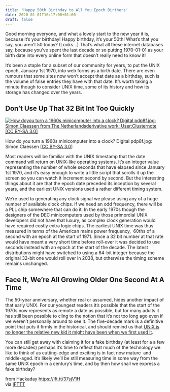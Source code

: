 ```yaml
---
title: 'Happy 50th Birthday to All You Epoch Birthers'
date: 2020-01-01T16:17:00+01:00
draft: false
---
```


Good morning everyone, and what a lovely start to the new year it is, because it’s your birthday! Happy birthday, it’s your 50th! What’s that you say, you aren’t 50 today? (Looks…) That’s what all these internet databases say, because you’ve spent the last decade or so putting 1970-01-01 as your birth date into every online form that doesn’t really need to know it!

It’s been a staple for a subset of our community for years, to put the UNIX epoch, January 1st 1970, into web forms as a birth date. There are even rumours that some sites now won’t accept that date as a birthday, such is the volume of false entries they have with that date. It’s worth taking a minute though to consider UNIX time, some of its history and how its storage has changed over the years.

Don’t Use Up That 32 Bit Int Too Quickly
----------------------------------------

[![How doyou turn a 1960s minicomputer into a clock? Digital pdp8f.jpg: Simon Claessen from The Netherlandsderivative work: User:Clusternote [CC BY-SA 3.0]](https://hackaday.com/wp-content/uploads/2020/01/1280px-Digital_PDP-8F.jpg?w=800)](https://hackaday.com/wp-content/uploads/2020/01/1280px-Digital_PDP-8F.jpg)

How do you turn a 1960s minicomputer into a clock? Digital pdp8f.jpg: Simon Claessen \[[CC BY-SA 3.0](https://commons.wikimedia.org/wiki/File:Digital_PDP-8F.jpg)\]

Most readers will be familiar with the UNIX timestamp that the date command will return on UNIX-like operating systems. It’s an integer value representing the number of whole seconds that have elapsed since January 1st 1970, and it’s easy enough to write a little script that scrolls it up the screen so you can watch it increment second by second. But the interesting things about it are that the epoch date preceded its inception by several years, and the earliest UNIX versions used a rather different timing system.

We’re used to generating any clock signal we please using any of a huge number of available clock chips. If we need an odd frequency, there will be a PLL chip somewhere that can do it. In the early 1970s though the designers of the DEC minicomputers used by those primordial UNIX developers did not have that luxury, as complex clock generation would have required costly extra logic chips. The earliest UNIX time was thus measured in terms of the American mains power frequency,  60ths of a second with an epoch at the start of 1971. Since a 32 bit number at that rate would have meant a very short time before roll-over it was decided to use seconds instead with an epoch at the start of the decade. The latest distributions might have switched to using a 64-bit integer because the original 32-bit one would roll over in 2038, but otherwise the timing scheme remains unchanged.

Face It, We’re All Growing Older One Second At A Time
-----------------------------------------------------

The 50-year anniversary, whether real or assumed, hides another impact of that early UNIX. For our youngest readers it’s possible that the start of the 1970s now represents as remote a date as possible, but for many adults it has still been possible to cling to the notion that it’s not too long ago even if we weren’t personally around to see it. The five-decade mark is a definitive point that puts it firmly in the historical, and should remind us that [UNIX is no longer the relative new kid it might have been when we first used it](https://hackaday.com/2019/11/05/will-the-real-unix-please-stand-up/).

You can still get away with claiming it for a fake birthday (at least for a a few more decades) perhaps it’s time to reflect that much of the technology we like to think of as cutting-edge and exciting is in fact now mature  and middle-aged. It’s likely we’ll be still measuring time in some way from the same UNIX epoch in a century’s time, and by then how shall we express a fake birthday?

  
  
from Hackaday https://ift.tt/37sjV1H  
via [IFTTT](https://ifttt.com/?ref=da&site=blogger)